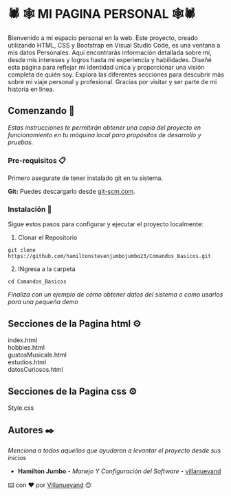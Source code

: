 # 🕷️ 🕸️  MI PAGINA PERSONAL 🕸️🕷️

Bienvenido a mi espacio personal en la web. Este proyecto, creado utilizando HTML, CSS y Bootstrap en Visual Studio Code, es una ventana a mis datos Personales. Aquí encontrarás información detallada sobre mí, desde mis intereses y logros hasta mi experiencia y habilidades. Diseñé esta página para reflejar mi identidad única y proporcionar una visión completa de quién soy. Explora las diferentes secciones para descubrir más sobre mi viaje personal y profesional. Gracias por visitar y ser parte de mi historia en línea.

## Comenzando 🚀

_Estas instrucciones te permitirán obtener una copia del proyecto en funcionamiento en tu máquina local para propósitos de desarrollo y pruebas._




### Pre-requisitos 📋

Primero asegurate de tener instalado git en tu sistema.

 **Git:** Puedes descargarlo desde [git-scm.com](https://git-scm.com/).

### Instalación 🔧

Sigue estos pasos para configurar y ejecutar el proyecto localmente:

1. Clonar el Repositorio

```
git clone https://github.com/hamiltonstevenjumbojumbo23/Comandos_Basicos.git
```

2. INgresa a la carpeta

```
cd Comandos_Basicos
```

_Finaliza con un ejemplo de cómo obtener datos del sistema o como usarlos para una pequeña demo_

## Secciones de la Pagina html ⚙️</br>
index.html</br>
hobbies.html</br>
gustosMusicale.html</br>
estudios.html</br>
datosCuriosos.html</br>
## Secciones de la Pagina css ⚙️
Style.css


## Autores ✒️

_Menciona a todos aquellos que ayudaron a levantar el proyecto desde sus inicios_

* **Hamilton Jumbo** - *Manejo Y Configuración del Software* - [villanuevand](https://github.com/hamiltonstevenjumbojumbo23)

⌨️ con ❤️ por [Villanuevand](https://github.com/Villanuevand) 😊
